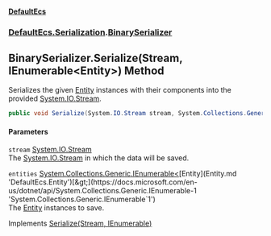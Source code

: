 #### [DefaultEcs](DefaultEcs.md 'DefaultEcs')
### [DefaultEcs.Serialization](DefaultEcs.md#DefaultEcs_Serialization 'DefaultEcs.Serialization').[BinarySerializer](BinarySerializer.md 'DefaultEcs.Serialization.BinarySerializer')
## BinarySerializer.Serialize(Stream, IEnumerable&lt;Entity&gt;) Method
Serializes the given [Entity](Entity.md 'DefaultEcs.Entity') instances with their components into the provided [System.IO.Stream](https://docs.microsoft.com/en-us/dotnet/api/System.IO.Stream 'System.IO.Stream').  
```csharp
public void Serialize(System.IO.Stream stream, System.Collections.Generic.IEnumerable<DefaultEcs.Entity> entities);
```
#### Parameters
<a name='DefaultEcs_Serialization_BinarySerializer_Serialize(System_IO_Stream_System_Collections_Generic_IEnumerable_DefaultEcs_Entity_)_stream'></a>
`stream` [System.IO.Stream](https://docs.microsoft.com/en-us/dotnet/api/System.IO.Stream 'System.IO.Stream')  
The [System.IO.Stream](https://docs.microsoft.com/en-us/dotnet/api/System.IO.Stream 'System.IO.Stream') in which the data will be saved.
  
<a name='DefaultEcs_Serialization_BinarySerializer_Serialize(System_IO_Stream_System_Collections_Generic_IEnumerable_DefaultEcs_Entity_)_entities'></a>
`entities` [System.Collections.Generic.IEnumerable&lt;](https://docs.microsoft.com/en-us/dotnet/api/System.Collections.Generic.IEnumerable-1 'System.Collections.Generic.IEnumerable`1')[Entity](Entity.md 'DefaultEcs.Entity')[&gt;](https://docs.microsoft.com/en-us/dotnet/api/System.Collections.Generic.IEnumerable-1 'System.Collections.Generic.IEnumerable`1')  
The [Entity](Entity.md 'DefaultEcs.Entity') instances to save.
  

Implements [Serialize(Stream, IEnumerable<Entity>)](ISerializer_Serialize(Stream_IEnumerable_Entity_).md 'DefaultEcs.Serialization.ISerializer.Serialize(System.IO.Stream, System.Collections.Generic.IEnumerable&lt;DefaultEcs.Entity&gt;)')  
